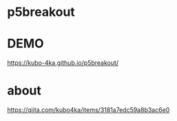 # p5breakout

# DEMO
https://kubo-4ka.github.io/p5breakout/

# about
https://qiita.com/kubo4ka/items/3181a7edc59a8b3ac6e0
